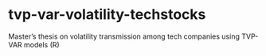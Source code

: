 # tvp-var-volatility-techstocks
Master’s thesis on volatility transmission among tech companies using TVP-VAR models (R)
